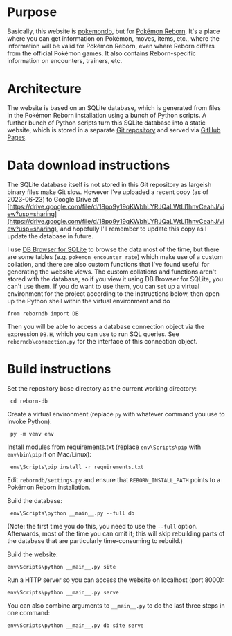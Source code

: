 # Purpose

Basically, this website is [pokemondb](https://pokemondb.net/), but for [Pokémon Reborn](https://www.rebornevo.com/pr/index.html/). It's a place where you can get information on Pokémon, moves, items, etc., where the information will be valid for Pokémon Reborn, even where Reborn differs from the official Pokémon games. It also contains Reborn-specific information on encounters, trainers, etc.

# Architecture

The website is based on an SQLite database, which is generated from files in the Pokémon Reborn installation using a bunch of Python scripts. A further bunch of Python scripts turn this SQLite database into a static website, which is stored in a separate [Git repository](https://github.com/Andrew-Foote/reborn-db-site) and served via [GitHub Pages](https://andrew-foote.github.io/reborn-db-site).

# Data download instructions

The SQLite database itself is not stored in this Git repository as largeish binary files make Git slow. However I've uploaded a recent copy (as of 2023-06-23) to Google Drive at [https://drive.google.com/file/d/18po9y19qKWbhLYRJQaLWtLl1hnvCeahJ/view?usp=sharing](https://drive.google.com/file/d/18po9y19qKWbhLYRJQaLWtLl1hnvCeahJ/view?usp=sharing), and hopefully I'll remember to update this copy as I update the database in future.

I use [DB Browser for SQLite](https://sqlitebrowser.org/) to browse the data most of the time, but there are some tables (e.g. `pokemon_encounter_rate`) which make use of a custom collation, and there are also custom functions that I've found useful for generating the website views. The custom collations and functions aren't stored with the database, so if you view it using DB Browser for SQLite, you can't use them. If you do want to use them, you can set up a virtual environment for the project according to the instructions below, then open up the Python shell within the virtual environment and do

    from reborndb import DB

Then you will be able to access a database connection object via the expression `DB.H`, which you can use to run SQL queries. See `reborndb\connection.py` for the interface of this connection object.

# Build instructions

Set the repository base directory as the current working directory:

     cd reborn-db

Create a virtual environment (replace `py` with whatever command you use to invoke Python):

     py -m venv env

Install modules from requirements.txt (replace `env\Scripts\pip` with `env\bin\pip` if on Mac/Linux):

     env\Scripts\pip install -r requirements.txt

Edit `reborndb/settings.py` and ensure that `REBORN_INSTALL_PATH` points to a Pokémon Reborn installation.

Build the database:

     env\Scripts\python __main__.py --full db

(Note: the first time you do this, you need to use the `--full` option. Afterwards, most of the time you can omit it; this will skip rebuilding parts of the database that are particularly time-consuming to rebuild.)

Build the website:

    env\Scripts\python __main__.py site

Run a HTTP server so you can access the website on localhost (port 8000):

    env\Scripts\python __main__.py serve

You can also combine arguments to `__main__.py` to do the last three steps in one command:

    env\Scripts\python __main__.py db site serve